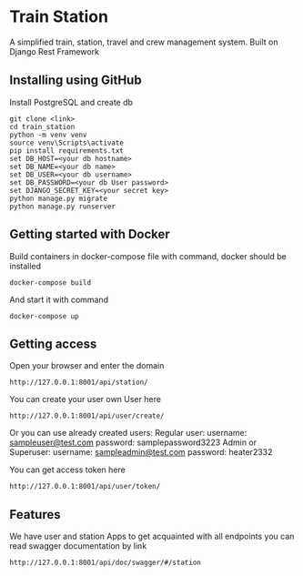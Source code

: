 # Train Station

A simplified train, station, travel and crew management system. Built on Django Rest Framework

## Installing using GitHub

Install PostgreSQL and create db

```shell
git clone <link>
cd train_station
python -m venv venv
source venv\Scripts\activate
pip install requirements.txt
set DB_HOST=<your db hostname>
set DB_NAME=<your db name>
set DB_USER=<your db username>
set DB_PASSWORD=<your db User password>
set DJANGO_SECRET_KEY=<your secret key>
python manage.py migrate
python manage.py runserver
```

## Getting started with Docker

Build containers in docker-compose file with command,
docker should be installed

```shell
docker-compose build
```

And start it with command

```shell
docker-compose up
```

## Getting access
Open your browser and enter the domain

```shell
http://127.0.0.1:8001/api/station/
```

You can create your user own User here

```shell
http://127.0.0.1:8001/api/user/create/
```

Or you can use already created users:
Regular user:
    username: sampleuser@test.com
    password: samplepassword3223
Admin or Superuser:
    username: sampleadmin@test.com
    password: heater2332

You can get access token here

```shell
http://127.0.0.1:8001/api/user/token/
```

## Features

We have user and station Apps to get acquainted with all endpoints you can read
swagger documentation by link

```shell
http://127.0.0.1:8001/api/doc/swagger/#/station
```